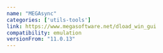 ```yaml
---
name: "MEGAsync"
categories: ['utils-tools']
link: https://www.megasoftware.net/dload_win_gui
compatibility: emulation
versionFrom: "11.0.13"
---
```



